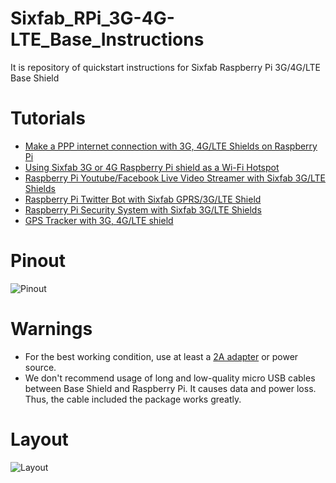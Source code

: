 # Sixfab_RPi_3G-4G-LTE_Base_Instructions
It is repository of quickstart instructions for Sixfab Raspberry Pi 3G/4G/LTE Base Shield

# Tutorials

*   [Make a PPP internet connection with 3G, 4G/LTE Shields on Raspberry Pi](https://sixfab.com/updated-tutorial-3-make-a-ppp-internet-connection-with-3g-4glte-shields-on-raspberry-pi/)
*   [Using Sixfab 3G or 4G Raspberry Pi shield as a Wi-Fi Hotspot](https://sixfab.com/using-3g-or-4g-raspberry-pi-shield-as-a-wifi-access-point/)
*   [Raspberry Pi Youtube/Facebook Live Video Streamer with Sixfab 3G/LTE Shields](https://sixfab.com/tutorial-4-raspberry-pi-youtubefacebook-live-video-streamer-with-sixfab-3glte-shields/)
*   [Raspberry Pi Twitter Bot with Sixfab GPRS/3G/LTE Shield](https://sixfab.com/raspberry-pi-twitter-bot-with-sixfab-gprs3glte-shield/)
*   [Raspberry Pi Security System with Sixfab 3G/LTE Shields](https://sixfab.com/tutorial-7-raspberry-pi-security-system-with-sixfab-3glte-shields/)
*   [GPS Tracker with 3G, 4G/LTE shield](https://sixfab.com/gps-tracker-with-3g-4glte-shield/)

# Pinout
![Pinout](https://sixfab.com/wp-content/uploads/2018/10/3g-4g-lte_base_shield_pinout.png)

# Warnings

*   For the best working condition, use at least a [2A adapter](https://sixfab.com/product/official-raspberry-pi-universal-power-supply/) or power source.
*   We don't recommend usage of long and low-quality micro USB cables between Base Shield and Raspberry Pi. It causes data and power loss. Thus, the cable included the package works greatly.

# Layout
![Layout](https://sixfab.com/wp-content/uploads/2018/10/3g-4g-lte_base_shield_layout-1.png)
